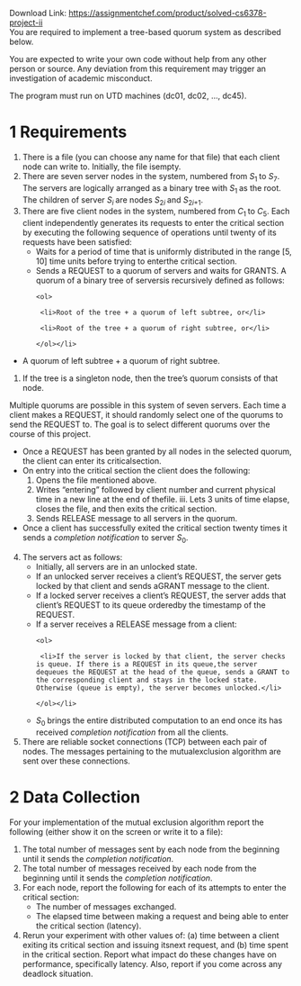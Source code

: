 Download Link: https://assignmentchef.com/product/solved-cs6378-project-ii
<br>
You are required to implement a tree-based quorum system as described below.

You are expected to write your own code without help from any other person or source. Any deviation from this requirement may trigger an investigation of academic misconduct.

The program must run on UTD machines (dc01, dc02, …, dc45).

<h1>1          Requirements</h1>

<ol>

 <li>There is a file (you can choose any name for that file) that each client node can write to. Initially, the file isempty.</li>

 <li>There are seven server nodes in the system, numbered from <em>S</em><sub>1 </sub>to <em>S</em><sub>7</sub>. The servers are logically arranged as a binary tree with <em>S</em><sub>1 </sub>as the root. The children of server <em>S<sub>i </sub></em>are nodes <em>S</em><sub>2<em>i </em></sub>and <em>S</em><sub>2<em>i</em>+1</sub>.</li>

 <li>There are five client nodes in the system, numbered from <em>C</em><sub>1 </sub>to <em>C</em><sub>5</sub>. Each client independently generates its requests to enter the critical section by executing the following sequence of operations until twenty of its requests have been satisfied:

  <ul>

   <li>Waits for a period of time that is uniformly distributed in the range [5, 10] time units before trying to enterthe critical section.</li>

   <li>Sends a REQUEST to a quorum of servers and waits for GRANTS. A quorum of a binary tree of serversis recursively defined as follows:

    <ol>

     <li>Root of the tree + a quorum of left subtree, or</li>

     <li>Root of the tree + a quorum of right subtree, or</li>

    </ol></li>

  </ul></li>

</ol>

<ul>

 <li>A quorum of left subtree + a quorum of right subtree.</li>

</ul>

<ol>

 <li>If the tree is a singleton node, then the tree’s quorum consists of that node.</li>

</ol>

Multiple quorums are possible in this system of seven servers. Each time a client makes a REQUEST, it should randomly select one of the quorums to send the REQUEST to. The goal is to select different quorums over the course of this project.

<ul>

 <li>Once a REQUEST has been granted by all nodes in the selected quorum, the client can enter its criticalsection.</li>

 <li>On entry into the critical section the client does the following:

  <ol>

   <li>Opens the file mentioned above.</li>

   <li>Writes “entering” followed by client number and current physical time in a new line at the end of thefile. iii. Lets 3 units of time elapse, closes the file, and then exits the critical section.</li>

   <li>Sends RELEASE message to all servers in the quorum.</li>

  </ol></li>

 <li>Once a client has successfully exited the critical section twenty times it sends a <em>completion notification </em>to server <em>S</em><sub>0</sub>.</li>

</ul>

<ol start="4">

 <li>The servers act as follows:

  <ul>

   <li>Initially, all servers are in an unlocked state.</li>

   <li>If an unlocked server receives a client’s REQUEST, the server gets locked by that client and sends aGRANT message to the client.</li>

   <li>If a locked server receives a client’s REQUEST, the server adds that client’s REQUEST to its queue orderedby the timestamp of the REQUEST.</li>

   <li>If a server receives a RELEASE message from a client:

    <ol>

     <li>If the server is locked by that client, the server checks is queue. If there is a REQUEST in its queue,the server dequeues the REQUEST at the head of the queue, sends a GRANT to the corresponding client and stays in the locked state. Otherwise (queue is empty), the server becomes unlocked.</li>

    </ol></li>

   <li><em>S</em><sub>0 </sub>brings the entire distributed computation to an end once its has received <em>completion notification </em>from all the clients.</li>

  </ul></li>

 <li>There are reliable socket connections (TCP) between each pair of nodes. The messages pertaining to the mutualexclusion algorithm are sent over these connections.</li>

</ol>

<h1>2          Data Collection</h1>

For your implementation of the mutual exclusion algorithm report the following (either show it on the screen or write it to a file):

<ol>

 <li>The total number of messages sent by each node from the beginning until it sends the <em>completion notification</em>.</li>

 <li>The total number of messages received by each node from the beginning until it sends the <em>completion notification</em>.</li>

 <li>For each node, report the following for each of its attempts to enter the critical section:

  <ul>

   <li>The number of messages exchanged.</li>

   <li>The elapsed time between making a request and being able to enter the critical section (latency).</li>

  </ul></li>

 <li>Rerun your experiment with other values of: (a) time between a client exiting its critical section and issuing itsnext request, and (b) time spent in the critical section. Report what impact do these changes have on performance, specifically latency. Also, report if you come across any deadlock situation.</li>

</ol>






